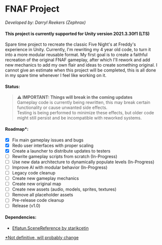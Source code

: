# FNAF Project
<i>Developed by: Darryl Reekers (Zephrax)</i>
<h4>This project is currently supported for Unity version 2021.3.30f1 (LTS)</h3>

Spare time project to recreate the classic Five Night's at Freddy's experience in Unity.
Currently, I'm rewriting my 4 year old code, to turn it into a more modular reusable format.
My first goal is to create a faithful recreation of the original FNAF gameplay, after which I'll rework and add new mechanics to add my own flair and ideas to create something original.
I cannot give an estimate when this project will be completed, this is all done in my spare time whenever I feel like working on it.

<h4>Status: </h4>

> **⚠ IMPORTANT: Things will break in the coming updates**   
> Gameplay code is currently being rewritten, this may break certain functionality or cause unwanted side effects.   
> Testing is being performed to minimize these effects, but older code might still persist and be incompatible with reworked systems.

<h4>Roadmap*:</h4>

- [X] Fix main gameplay issues and bugs
- [X] Redo user interfaces with proper scaling
- [X] Create a launcher to distribute updates to testers
- [ ] Rewrite gameplay scripts from scratch (In-Progress)
- [ ] Use new data architecture to dynamically populate levels (In-Progress)
- [ ] Improve AI with modular behavior (In-Progress)
- [ ] Legacy code cleanup
- [ ] Create new gameplay mechanics
- [ ] Create new original map
- [ ] Create new assets (audio, models, sprites, textures)
- [ ] Remove all placeholder assets
- [ ] Pre-release code cleanup
- [ ] Release (v1.0)

<h4>Dependencies:</h4>
<ul>
 <li><a href="https://github.com/starikcetin/Eflatun.SceneReference/">Eflatun.SceneReference by starikcetin</li>
</ul>

*Not definitive, will probably change
